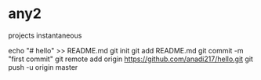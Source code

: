 # any2
projects instantaneous

echo "# hello" >> README.md
git init
git add README.md
git commit -m "first commit"
git remote add origin https://github.com/anadi217/hello.git
git push -u origin master
